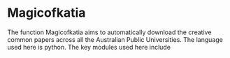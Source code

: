 # Magicofkatia
The function Magicofkatia aims to automatically download the creative common papers across all the Australian Public Universities. 
The language used here is python. 
The key modules used here include

